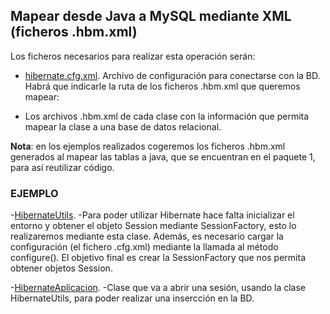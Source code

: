 ## Mapear desde Java a MySQL mediante XML (ficheros .hbm.xml)

Los ficheros necesarios para realizar esta operación serán:


- [hibernate.cfg.xml](hibernate.cfg.xml). Archivo de configuración para conectarse con la BD. Habrá que indicarle la ruta de los ficheros .hbm.xml que queremos mapear: <mapping resource="P01_Tablas_Mapeadas_a_Java/Equipos.hbm.xml"/>


- Los archivos .hbm.xml de cada clase con la información que permita mapear la clase a una base de datos relacional. 


**Nota**: en los ejemplos realizados cogeremos los ficheros .hbm.xml generados al mapear las tablas a java, que se encuentran en el paquete 1, para así reutilizar código.


### EJEMPLO


-[HibernateUtils](HibernateUtils.java). -Para poder utilizar Hibernate hace falta inicializar el entorno y obtener el objeto Session mediante SessionFactory, esto lo realizaremos mediante esta clase. Además, es necesario cargar la configuración (el fichero .cfg.xml) mediante la llamada al método configure(). El objetivo final es crear la SessionFactory que nos permita obtener objetos Session.


-[HibernateAplicacion](HibernateAplicacion.java). -Clase que va a abrir una sesión, usando la clase HibernateUtils, para poder realizar una insercción en la BD.